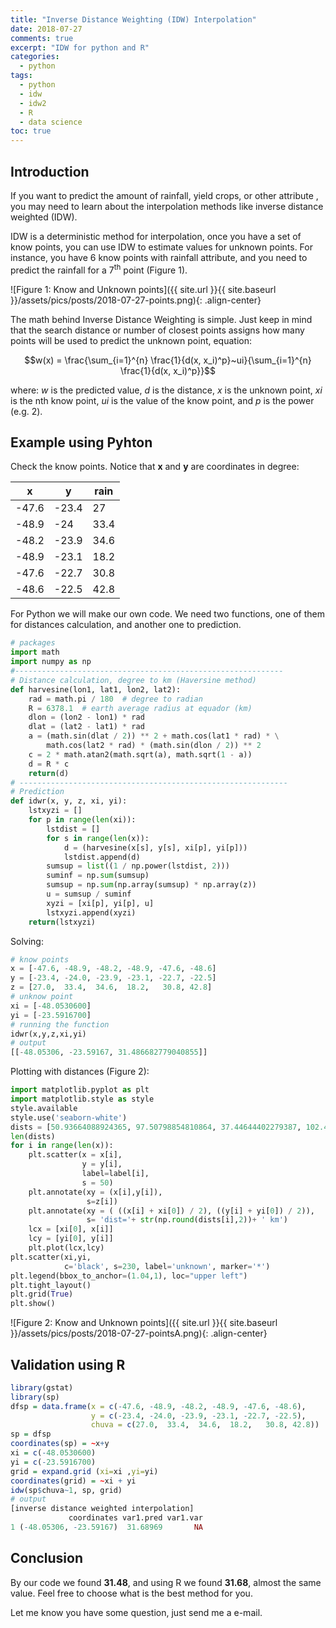 ```yaml
---
title: "Inverse Distance Weighting (IDW) Interpolation"
date: 2018-07-27
comments: true
excerpt: "IDW for python and R"
categories:
  - python
tags:
  - python
  - idw
  - idw2
  - R 
  - data science
toc: true
---
```


## Introduction

If you want to predict  the amount of rainfall, yield crops,  or other
attribute , you may need to learn about the interpolation methods like
inverse distance weighted (IDW). 

IDW is a deterministic method for interpolation, once you have a set of
know points, you can use IDW to estimate values for unknown points. For
instance, you have 6 know points with rainfall attribute, and you need to
predict the rainfall for a 7<sup>th</sup> point (Figure 1).

![Figure 1: Know and Unknown points]({{ site.url }}{{ site.baseurl }}/assets/pics/posts/2018-07-27-points.png){: .align-center}

The math behind Inverse Distance Weighting is simple. Just keep in mind
that the search distance or number of closest points assigns how many
points will be used to predict the unknown point, equation:

$$w(x) = \frac{\sum_{i=1}^{n} \frac{1}{d(x, x_i)^p}~ui}{\sum_{i=1}^{n} \frac{1}{d(x, x_i)^p}}$$

where: *w* is the predicted value, *d* is the distance,  *x* is the unknown point,
*x<inf>i</inf>* is the nth know point, *ui* is the value of the know
point, and *p* is the power (e.g. 2).


## Example using Pyhton

Check the know points. Notice that **x** and **y** are coordinates in degree:

|     x |     y | rain |
|-------|-------|------|
| -47.6 | -23.4 |   27 |
| -48.9 |   -24 | 33.4 |
| -48.2 | -23.9 | 34.6 |
| -48.9 | -23.1 | 18.2 |
| -47.6 | -22.7 | 30.8 |
| -48.6 | -22.5 | 42.8 |

For Python we will make our own code. We need two functions, one of them
for distances calculation, and another one to prediction.


```python
# packages
import math
import numpy as np
#------------------------------------------------------------
# Distance calculation, degree to km (Haversine method)
def harvesine(lon1, lat1, lon2, lat2):
    rad = math.pi / 180  # degree to radian
    R = 6378.1  # earth average radius at equador (km)
    dlon = (lon2 - lon1) * rad
    dlat = (lat2 - lat1) * rad
    a = (math.sin(dlat / 2)) ** 2 + math.cos(lat1 * rad) * \
        math.cos(lat2 * rad) * (math.sin(dlon / 2)) ** 2
    c = 2 * math.atan2(math.sqrt(a), math.sqrt(1 - a))
    d = R * c
    return(d)
# ------------------------------------------------------------
# Prediction
def idwr(x, y, z, xi, yi):
    lstxyzi = []
    for p in range(len(xi)):
        lstdist = []
        for s in range(len(x)):
            d = (harvesine(x[s], y[s], xi[p], yi[p]))
            lstdist.append(d)
        sumsup = list((1 / np.power(lstdist, 2)))
        suminf = np.sum(sumsup)
        sumsup = np.sum(np.array(sumsup) * np.array(z))
        u = sumsup / suminf
        xyzi = [xi[p], yi[p], u]
        lstxyzi.append(xyzi)
    return(lstxyzi)
```

Solving:

```python
# know points
x = [-47.6, -48.9, -48.2, -48.9, -47.6, -48.6]
y = [-23.4, -24.0, -23.9, -23.1, -22.7, -22.5]
z = [27.0,  33.4,  34.6,  18.2,   30.8, 42.8]
# unknow point
xi = [-48.0530600]
yi = [-23.5916700]
# running the function
idwr(x,y,z,xi,yi)
# output
[[-48.05306, -23.59167, 31.486682779040855]]
```
Plotting with distances (Figure 2):

```python
import matplotlib.pyplot as plt
import matplotlib.style as style
style.available
style.use('seaborn-white')
dists = [50.93664088924365, 97.50798854810864, 37.44644402279387, 102.4130216426453, 109.55825855482198, 133.81580425549404]
len(dists)
for i in range(len(x)):
    plt.scatter(x = x[i],
                y = y[i],
                label=label[i],
                s = 50)
    plt.annotate(xy = (x[i],y[i]),      
                 s=z[i])
    plt.annotate(xy = ( ((x[i] + xi[0]) / 2), ((y[i] + yi[0]) / 2)),      
                 s= 'dist='+ str(np.round(dists[i],2))+ ' km')
    lcx = [xi[0], x[i]]
    lcy = [yi[0], y[i]]
    plt.plot(lcx,lcy)    
plt.scatter(xi,yi,
            c='black', s=230, label='unknown', marker='*')
plt.legend(bbox_to_anchor=(1.04,1), loc="upper left")
plt.tight_layout()
plt.grid(True)
plt.show()
```

![Figure 2: Know and Unknown points]({{ site.url }}{{ site.baseurl }}/assets/pics/posts/2018-07-27-pointsA.png){: .align-center}

## Validation using R


```R
library(gstat)
library(sp)
dfsp = data.frame(x = c(-47.6, -48.9, -48.2, -48.9, -47.6, -48.6),
                  y = c(-23.4, -24.0, -23.9, -23.1, -22.7, -22.5),
                  chuva = c(27.0,  33.4,  34.6,  18.2,   30.8, 42.8))
sp = dfsp
coordinates(sp) = ~x+y
xi = c(-48.0530600)
yi = c(-23.5916700)
grid = expand.grid (xi=xi ,yi=yi)
coordinates(grid) = ~xi + yi
idw(sp$chuva~1, sp, grid)
# output
[inverse distance weighted interpolation]
             coordinates var1.pred var1.var
1 (-48.05306, -23.59167)  31.68969       NA
```

## Conclusion

By our code we found **31.48**, and using R we found **31.68**, almost the
same value. Feel free to choose what is the best method for you.

Let me know you have some question, just send me a e-mail.

